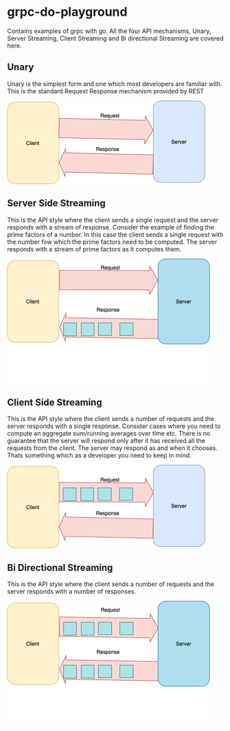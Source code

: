 # grpc-do-playground

Contains examples of grpc with go. All the four API mechanisms, Unary, Server Streaming, Client Streaming and Bi directional Streaming are covered here. 

## Unary 
Unary is the simplest form and one which most developers are familiar with. This is the standard Request Response mechanism provided by REST


![](images/Unary.png)


## Server Side Streaming 
This is the API style where the client sends a single request and the server responds with a stream of response. Consider the example of finding the prime factors of a number. In this case the client sends a single request with the number fow which the prime factors need to be computed. The server responds with a stream of prime factors as it computes them. 


![](images/ServerSideStreaming.png)

## Client Side Streaming 
This is the API style where the client sends a number of requests and the server responds with a single response. Consider cases where you need to compute an aggregate sum/running averages over time etc. There is no guarantee that the server will respond only after it has received all the requests from the client. The server may respond as and when it chooses. Thats something which as a developer you need to keep in mind.


![](images/ClientSideStreaming.png)

## Bi Directional Streaming 
This is the API style where the client sends a number of requests and the server responds with a number of responses. 


![](images/BiDirectionalStreaming.png)

